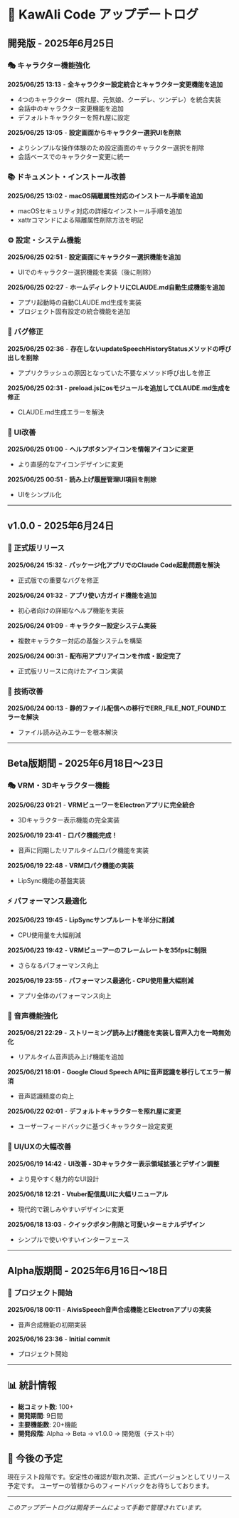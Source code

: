 # 🎀 KawAIi Code アップデートログ

## 開発版 - 2025年6月25日

### 🎭 キャラクター機能強化
**2025/06/25 13:13** - **全キャラクター設定統合とキャラクター変更機能を追加**
- 4つのキャラクター（照れ屋、元気娘、クーデレ、ツンデレ）を統合実装
- 会話中のキャラクター変更機能を追加
- デフォルトキャラクターを照れ屋に設定

**2025/06/25 13:05** - **設定画面からキャラクター選択UIを削除**
- よりシンプルな操作体験のため設定画面のキャラクター選択を削除
- 会話ベースでのキャラクター変更に統一

### 📚 ドキュメント・インストール改善
**2025/06/25 13:02** - **macOS隔離属性対応のインストール手順を追加**
- macOSセキュリティ対応の詳細なインストール手順を追加
- xattrコマンドによる隔離属性削除方法を明記

### ⚙️ 設定・システム機能
**2025/06/25 02:51** - **設定画面にキャラクター選択機能を追加**
- UIでのキャラクター選択機能を実装（後に削除）

**2025/06/25 02:27** - **ホームディレクトリにCLAUDE.md自動生成機能を追加**
- アプリ起動時の自動CLAUDE.md生成を実装
- プロジェクト固有設定の統合機能を追加

### 🐛 バグ修正
**2025/06/25 02:36** - **存在しないupdateSpeechHistoryStatusメソッドの呼び出しを削除**
- アプリクラッシュの原因となっていた不要なメソッド呼び出しを修正

**2025/06/25 02:31** - **preload.jsにosモジュールを追加してCLAUDE.md生成を修正**
- CLAUDE.md生成エラーを解決

### 🎨 UI改善
**2025/06/25 01:00** - **ヘルプボタンアイコンを情報アイコンに変更**
- より直感的なアイコンデザインに変更

**2025/06/25 00:51** - **読み上げ履歴管理UI項目を削除**
- UIをシンプル化

---

## v1.0.0 - 2025年6月24日

### 🚀 正式版リリース
**2025/06/24 15:32** - **パッケージ化アプリでのClaude Code起動問題を解決**
- 正式版での重要なバグを修正

**2025/06/24 01:32** - **アプリ使い方ガイド機能を追加**
- 初心者向けの詳細なヘルプ機能を実装

**2025/06/24 01:09** - **キャラクター設定システム実装**
- 複数キャラクター対応の基盤システムを構築

**2025/06/24 00:31** - **配布用アプリアイコンを作成・設定完了**
- 正式版リリースに向けたアイコン実装

### 🔧 技術改善
**2025/06/24 00:13** - **静的ファイル配信への移行でERR_FILE_NOT_FOUNDエラーを解決**
- ファイル読み込みエラーを根本解決

---

## Beta版期間 - 2025年6月18日〜23日

### 🎭 VRM・3Dキャラクター機能
**2025/06/23 01:21** - **VRMビューワーをElectronアプリに完全統合**
- 3Dキャラクター表示機能の完全実装

**2025/06/19 23:41** - **口パク機能完成！**
- 音声に同期したリアルタイム口パク機能を実装

**2025/06/19 22:48** - **VRM口パク機能の実装**
- LipSync機能の基盤実装

### ⚡ パフォーマンス最適化
**2025/06/23 19:45** - **LipSyncサンプルレートを半分に削減**
- CPU使用量を大幅削減

**2025/06/23 19:42** - **VRMビューアーのフレームレートを35fpsに制限**
- さらなるパフォーマンス向上

**2025/06/19 23:55** - **パフォーマンス最適化 - CPU使用量大幅削減**
- アプリ全体のパフォーマンス向上

### 🎤 音声機能強化
**2025/06/21 22:29** - **ストリーミング読み上げ機能を実装し音声入力を一時無効化**
- リアルタイム音声読み上げ機能を追加

**2025/06/21 18:01** - **Google Cloud Speech APIに音声認識を移行してエラー解消**
- 音声認識精度の向上

**2025/06/22 02:01** - **デフォルトキャラクターを照れ屋に変更**
- ユーザーフィードバックに基づくキャラクター設定変更

### 🎨 UI/UXの大幅改善
**2025/06/19 14:42** - **UI改善 - 3Dキャラクター表示領域拡張とデザイン調整**
- より見やすく魅力的なUI設計

**2025/06/18 12:21** - **Vtuber配信風UIに大幅リニューアル**
- 現代的で親しみやすいデザインに変更

**2025/06/18 13:03** - **クイックボタン削除と可愛いターミナルデザイン**
- シンプルで使いやすいインターフェース

---

## Alpha版期間 - 2025年6月16日〜18日

### 🎉 プロジェクト開始
**2025/06/18 00:11** - **AivisSpeech音声合成機能とElectronアプリの実装**
- 音声合成機能の初期実装

**2025/06/16 23:36** - **Initial commit**
- プロジェクト開始

---

## 📊 統計情報

- **総コミット数**: 100+
- **開発期間**: 9日間
- **主要機能数**: 20+機能
- **開発段階**: Alpha → Beta → v1.0.0 → 開発版（テスト中）

## 🎯 今後の予定

現在テスト段階です。安定性の確認が取れ次第、正式バージョンとしてリリース予定です。
ユーザーの皆様からのフィードバックをお待ちしております。

---

*このアップデートログは開発チームによって手動で管理されています。*